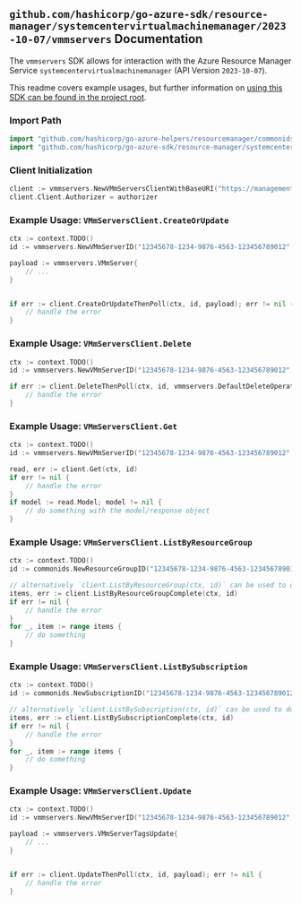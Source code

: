 
## `github.com/hashicorp/go-azure-sdk/resource-manager/systemcentervirtualmachinemanager/2023-10-07/vmmservers` Documentation

The `vmmservers` SDK allows for interaction with the Azure Resource Manager Service `systemcentervirtualmachinemanager` (API Version `2023-10-07`).

This readme covers example usages, but further information on [using this SDK can be found in the project root](https://github.com/hashicorp/go-azure-sdk/tree/main/docs).

### Import Path

```go
import "github.com/hashicorp/go-azure-helpers/resourcemanager/commonids"
import "github.com/hashicorp/go-azure-sdk/resource-manager/systemcentervirtualmachinemanager/2023-10-07/vmmservers"
```


### Client Initialization

```go
client := vmmservers.NewVMmServersClientWithBaseURI("https://management.azure.com")
client.Client.Authorizer = authorizer
```


### Example Usage: `VMmServersClient.CreateOrUpdate`

```go
ctx := context.TODO()
id := vmmservers.NewVMmServerID("12345678-1234-9876-4563-123456789012", "example-resource-group", "vmmServerValue")

payload := vmmservers.VMmServer{
	// ...
}


if err := client.CreateOrUpdateThenPoll(ctx, id, payload); err != nil {
	// handle the error
}
```


### Example Usage: `VMmServersClient.Delete`

```go
ctx := context.TODO()
id := vmmservers.NewVMmServerID("12345678-1234-9876-4563-123456789012", "example-resource-group", "vmmServerValue")

if err := client.DeleteThenPoll(ctx, id, vmmservers.DefaultDeleteOperationOptions()); err != nil {
	// handle the error
}
```


### Example Usage: `VMmServersClient.Get`

```go
ctx := context.TODO()
id := vmmservers.NewVMmServerID("12345678-1234-9876-4563-123456789012", "example-resource-group", "vmmServerValue")

read, err := client.Get(ctx, id)
if err != nil {
	// handle the error
}
if model := read.Model; model != nil {
	// do something with the model/response object
}
```


### Example Usage: `VMmServersClient.ListByResourceGroup`

```go
ctx := context.TODO()
id := commonids.NewResourceGroupID("12345678-1234-9876-4563-123456789012", "example-resource-group")

// alternatively `client.ListByResourceGroup(ctx, id)` can be used to do batched pagination
items, err := client.ListByResourceGroupComplete(ctx, id)
if err != nil {
	// handle the error
}
for _, item := range items {
	// do something
}
```


### Example Usage: `VMmServersClient.ListBySubscription`

```go
ctx := context.TODO()
id := commonids.NewSubscriptionID("12345678-1234-9876-4563-123456789012")

// alternatively `client.ListBySubscription(ctx, id)` can be used to do batched pagination
items, err := client.ListBySubscriptionComplete(ctx, id)
if err != nil {
	// handle the error
}
for _, item := range items {
	// do something
}
```


### Example Usage: `VMmServersClient.Update`

```go
ctx := context.TODO()
id := vmmservers.NewVMmServerID("12345678-1234-9876-4563-123456789012", "example-resource-group", "vmmServerValue")

payload := vmmservers.VMmServerTagsUpdate{
	// ...
}


if err := client.UpdateThenPoll(ctx, id, payload); err != nil {
	// handle the error
}
```
